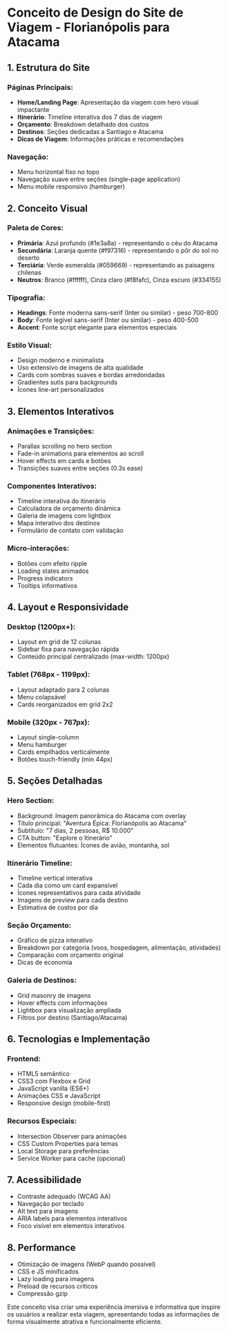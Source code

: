 # Conceito de Design do Site de Viagem - Florianópolis para Atacama

## 1. Estrutura do Site

### Páginas Principais:
- **Home/Landing Page**: Apresentação da viagem com hero visual impactante
- **Itinerário**: Timeline interativa dos 7 dias de viagem
- **Orçamento**: Breakdown detalhado dos custos
- **Destinos**: Seções dedicadas a Santiago e Atacama
- **Dicas de Viagem**: Informações práticas e recomendações

### Navegação:
- Menu horizontal fixo no topo
- Navegação suave entre seções (single-page application)
- Menu mobile responsivo (hamburger)

## 2. Conceito Visual

### Paleta de Cores:
- **Primária**: Azul profundo (#1e3a8a) - representando o céu do Atacama
- **Secundária**: Laranja quente (#f97316) - representando o pôr do sol no deserto
- **Terciária**: Verde esmeralda (#059669) - representando as paisagens chilenas
- **Neutros**: Branco (#ffffff), Cinza claro (#f8fafc), Cinza escuro (#334155)

### Tipografia:
- **Headings**: Fonte moderna sans-serif (Inter ou similar) - peso 700-800
- **Body**: Fonte legível sans-serif (Inter ou similar) - peso 400-500
- **Accent**: Fonte script elegante para elementos especiais

### Estilo Visual:
- Design moderno e minimalista
- Uso extensivo de imagens de alta qualidade
- Cards com sombras suaves e bordas arredondadas
- Gradientes sutis para backgrounds
- Ícones line-art personalizados

## 3. Elementos Interativos

### Animações e Transições:
- Parallax scrolling no hero section
- Fade-in animations para elementos ao scroll
- Hover effects em cards e botões
- Transições suaves entre seções (0.3s ease)

### Componentes Interativos:
- Timeline interativa do itinerário
- Calculadora de orçamento dinâmica
- Galeria de imagens com lightbox
- Mapa interativo dos destinos
- Formulário de contato com validação

### Micro-interações:
- Botões com efeito ripple
- Loading states animados
- Progress indicators
- Tooltips informativos

## 4. Layout e Responsividade

### Desktop (1200px+):
- Layout em grid de 12 colunas
- Sidebar fixa para navegação rápida
- Conteúdo principal centralizado (max-width: 1200px)

### Tablet (768px - 1199px):
- Layout adaptado para 2 colunas
- Menu colapsável
- Cards reorganizados em grid 2x2

### Mobile (320px - 767px):
- Layout single-column
- Menu hamburger
- Cards empilhados verticalmente
- Botões touch-friendly (min 44px)

## 5. Seções Detalhadas

### Hero Section:
- Background: Imagem panorâmica do Atacama com overlay
- Título principal: "Aventura Épica: Florianópolis ao Atacama"
- Subtítulo: "7 dias, 2 pessoas, R$ 10.000"
- CTA button: "Explore o Itinerário"
- Elementos flutuantes: Ícones de avião, montanha, sol

### Itinerário Timeline:
- Timeline vertical interativa
- Cada dia como um card expansível
- Ícones representativos para cada atividade
- Imagens de preview para cada destino
- Estimativa de custos por dia

### Seção Orçamento:
- Gráfico de pizza interativo
- Breakdown por categoria (voos, hospedagem, alimentação, atividades)
- Comparação com orçamento original
- Dicas de economia

### Galeria de Destinos:
- Grid masonry de imagens
- Hover effects com informações
- Lightbox para visualização ampliada
- Filtros por destino (Santiago/Atacama)

## 6. Tecnologias e Implementação

### Frontend:
- HTML5 semântico
- CSS3 com Flexbox e Grid
- JavaScript vanilla (ES6+)
- Animações CSS e JavaScript
- Responsive design (mobile-first)

### Recursos Especiais:
- Intersection Observer para animações
- CSS Custom Properties para temas
- Local Storage para preferências
- Service Worker para cache (opcional)

## 7. Acessibilidade

- Contraste adequado (WCAG AA)
- Navegação por teclado
- Alt text para imagens
- ARIA labels para elementos interativos
- Foco visível em elementos interativos

## 8. Performance

- Otimização de imagens (WebP quando possível)
- CSS e JS minificados
- Lazy loading para imagens
- Preload de recursos críticos
- Compressão gzip

Este conceito visa criar uma experiência imersiva e informativa que inspire os usuários a realizar esta viagem, apresentando todas as informações de forma visualmente atrativa e funcionalmente eficiente.

